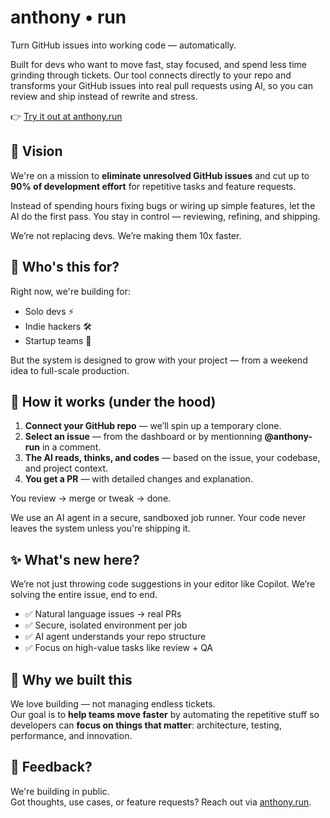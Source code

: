 # anthony • run

Turn GitHub issues into working code — automatically.

Built for devs who want to move fast, stay focused, and spend less time grinding through tickets. Our tool connects directly to your repo and transforms your GitHub issues into real pull requests using AI, so you can review and ship instead of rewrite and stress.

👉 [Try it out at anthony.run](https://anthony.run)

## 🚀 Vision

We're on a mission to **eliminate unresolved GitHub issues** and cut up to **90% of development effort** for repetitive tasks and feature requests.

Instead of spending hours fixing bugs or wiring up simple features, let the AI do the first pass. You stay in control — reviewing, refining, and shipping.

We’re not replacing devs. We’re making them 10x faster.

## 👥 Who's this for?

Right now, we're building for:

- Solo devs ⚡️
- Indie hackers 🛠️
- Startup teams 🚀

But the system is designed to grow with your project — from a weekend idea to full-scale production.

## 🧪 How it works (under the hood)

1. **Connect your GitHub repo** — we’ll spin up a temporary clone.
2. **Select an issue** — from the dashboard or by mentionning **@anthony-run** in a comment.
3. **The AI reads, thinks, and codes** — based on the issue, your codebase, and project context.
4. **You get a PR** — with detailed changes and explanation.

You review → merge or tweak → done.

We use an AI agent in a secure, sandboxed job runner. Your code never leaves the system unless you're shipping it.

## ✨ What's new here?

We’re not just throwing code suggestions in your editor like Copilot. We’re solving the entire issue, end to end.

- ✅ Natural language issues → real PRs
- ✅ Secure, isolated environment per job
- ✅ AI agent understands your repo structure
- ✅ Focus on high-value tasks like review + QA

## 🧠 Why we built this

We love building — not managing endless tickets.  
Our goal is to **help teams move faster** by automating the repetitive stuff so developers can **focus on things that matter**: architecture, testing, performance, and innovation.

## 💬 Feedback?

We're building in public.  
Got thoughts, use cases, or feature requests? Reach out via [anthony.run](https://anthony.run).
